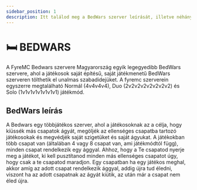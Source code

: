 ```yaml
---
sidebar_position: 1
description: Itt találod meg a BedWars szerver leírását, illetve néhány hasznos tippet és trükköt.
---
```

# 🛏️ BEDWARS
A FyreMC Bedwars szervere Magyarország egyik legegyedibb BedWars szervere, ahol a játékosok saját építésű, saját játékmenetű BedWars szerveren tölthetik el unalmas szabadidejüket. A fyremc szerverein egyszerre megtalálható Normál (4v4v4v4), Duo (2v2v2v2v2v2v2v2) és Solo (1v1v1v1v1v1v1v1) játékmód.

## BedWars leírás
A Bedwars egy többjátékos szerver, ahol a játékosoknak az a célja, hogy kiüssék más csapatok ágyát, megöljék az ellenséges csapatba tartozó játékosokak és megvédjék saját szigetüket és saját ágyukat. A játékokban több csapat van (általában 4 vagy 8 csapat van, ami játékmódtól függ), minden csapat rendelkezik egy ággyal. Ahhoz, hogy a Te csapatod nyerje meg a játékot, ki kell pusztítanod minden más ellenséges csapatot úgy, hogy csak a te csapatod maradjon. Egy csapatban ha egy játékos meghal, akkor amíg az adott csapat rendelkezik ággyal, addig újra tud éledni, viszont ha az adott csapatnak az ágyát kiütik, az után már a csapat nem éled újra.